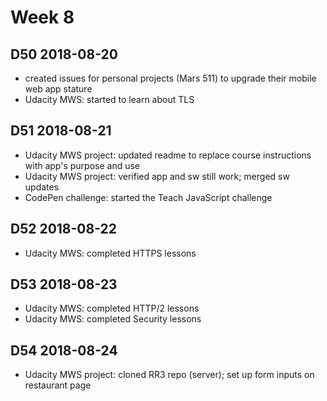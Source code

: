 # Week 8

## D50 2018-08-20

- created issues for personal projects (Mars 511) to upgrade their mobile web app stature
- Udacity MWS: started to learn about TLS

## D51 2018-08-21

- Udacity MWS project: updated readme to replace course instructions with app's purpose and use
- Udacity MWS project: verified app and sw still work; merged sw updates
- CodePen challenge: started the Teach JavaScript challenge

## D52 2018-08-22

- Udacity MWS: completed HTTPS lessons

## D53 2018-08-23

- Udacity MWS: completed HTTP/2 lessons
- Udacity MWS: completed Security lessons

## D54 2018-08-24

- Udacity MWS project: cloned RR3 repo (server); set up form inputs on restaurant page
